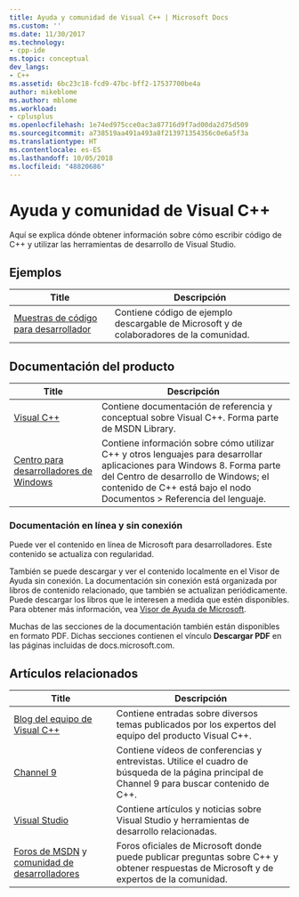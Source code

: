 ```yaml
---
title: Ayuda y comunidad de Visual C++ | Microsoft Docs
ms.custom: ''
ms.date: 11/30/2017
ms.technology:
- cpp-ide
ms.topic: conceptual
dev_langs:
- C++
ms.assetid: 6bc23c18-fcd9-47bc-bff2-17537700be4a
author: mikeblome
ms.author: mblome
ms.workload:
- cplusplus
ms.openlocfilehash: 1e74ed975cce0ac3a87716d9f7ad00da2d75d509
ms.sourcegitcommit: a738519aa491a493a8f213971354356c0e6a5f3a
ms.translationtype: HT
ms.contentlocale: es-ES
ms.lasthandoff: 10/05/2018
ms.locfileid: "48820686"
---
```

# <a name="visual-c-help-and-community"></a>Ayuda y comunidad de Visual C++

Aquí se explica dónde obtener información sobre cómo escribir código de C++ y utilizar las herramientas de desarrollo de Visual Studio.

## <a name="samples"></a>Ejemplos

|Title|Descripción|
|-----------|-----------------|
|[Muestras de código para desarrollador](https://code.msdn.microsoft.com/)|Contiene código de ejemplo descargable de Microsoft y de colaboradores de la comunidad.|

## <a name="product-documentation"></a>Documentación del producto

|Title|Descripción|
|-----------|-----------------|
|[Visual C++](visual-cpp-in-visual-studio.md)|Contiene documentación de referencia y conceptual sobre Visual C++. Forma parte de MSDN Library.|
|[Centro para desarrolladores de Windows](https://developer.microsoft.com/windows/)|Contiene información sobre cómo utilizar C++ y otros lenguajes para desarrollar aplicaciones para Windows 8. Forma parte del Centro de desarrollo de Windows; el contenido de C++ está bajo el nodo Documentos > Referencia del lenguaje.|

### <a name="online-and-offline-documentation"></a>Documentación en línea y sin conexión

Puede ver el contenido en línea de Microsoft para desarrolladores. Este contenido se actualiza con regularidad.

También se puede descargar y ver el contenido localmente en el Visor de Ayuda sin conexión. La documentación sin conexión está organizada por libros de contenido relacionado, que también se actualizan periódicamente. Puede descargar los libros que le interesen a medida que estén disponibles. Para obtener más información, vea [Visor de Ayuda de Microsoft](/visualstudio/ide/microsoft-help-viewer).

Muchas de las secciones de la documentación también están disponibles en formato PDF. Dichas secciones contienen el vínculo **Descargar PDF** en las páginas incluidas de docs.microsoft.com.

## <a name="related-articles"></a>Artículos relacionados

|Title|Descripción|
|-----------|-----------------|
|[Blog del equipo de Visual C++](https://blogs.msdn.microsoft.com/vcblog/)|Contiene entradas sobre diversos temas publicados por los expertos del equipo del producto Visual C++.|
|[Channel 9](https://channel9.msdn.com/)|Contiene vídeos de conferencias y entrevistas. Utilice el cuadro de búsqueda de la página principal de Channel 9 para buscar contenido de C++.|
|[Visual Studio](https://visualstudio.microsoft.com/)|Contiene artículos y noticias sobre Visual Studio y herramientas de desarrollo relacionadas.|
|[Foros de MSDN](https://social.msdn.microsoft.com/Forums/en-US/home?category=visualc) y [comunidad de desarrolladores](https://developercommunity.visualstudio.com)|Foros oficiales de Microsoft donde puede publicar preguntas sobre C++ y obtener respuestas de Microsoft y de expertos de la comunidad.|